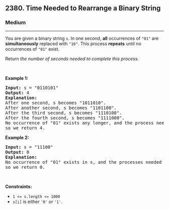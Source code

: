 <h2>2380. Time Needed to Rearrange a Binary String</h2><h3>Medium</h3><hr><div><p>You are given a binary string <code>s</code>. In one second, <strong>all</strong> occurrences of <code>"01"</code> are <strong>simultaneously</strong> replaced with <code>"10"</code>. This process <strong>repeats</strong> until no occurrences of <code>"01"</code> exist.</p>

<p>Return<em> the number of seconds needed to complete this process.</em></p>

<p>&nbsp;</p>
<p><strong>Example 1:</strong></p>

<pre><strong>Input:</strong> s = "0110101"
<strong>Output:</strong> 4
<strong>Explanation:</strong> 
After one second, s becomes "1011010".
After another second, s becomes "1101100".
After the third second, s becomes "1110100".
After the fourth second, s becomes "1111000".
No occurrence of "01" exists any longer, and the process needed 4 seconds to complete,
so we return 4.
</pre>

<p><strong>Example 2:</strong></p>

<pre><strong>Input:</strong> s = "11100"
<strong>Output:</strong> 0
<strong>Explanation:</strong>
No occurrence of "01" exists in s, and the processes needed 0 seconds to complete,
so we return 0.
</pre>

<p>&nbsp;</p>
<p><strong>Constraints:</strong></p>

<ul>
	<li><code>1 &lt;= s.length &lt;= 1000</code></li>
	<li><code>s[i]</code> is either <code>'0'</code> or <code>'1'</code>.</li>
</ul>
</div>